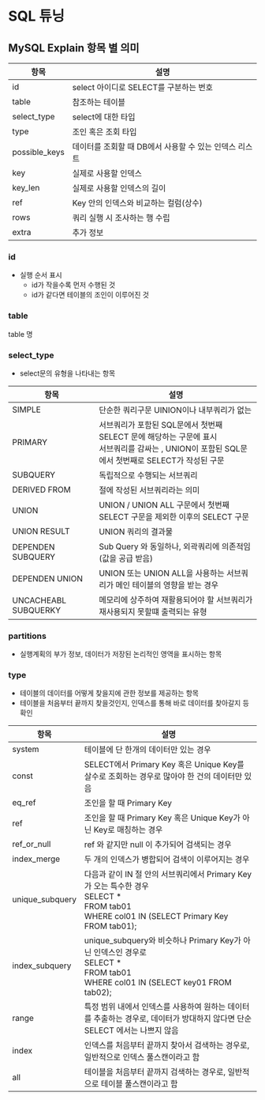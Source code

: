 # SQL 튜닝
## MySQL Explain 항목 별 의미

| 항목            | 설명                               |
| ------------- | -------------------------------- |
| id            | select 아이디로 SELECT를 구분하는 번호      |
| table         | 참조하는 테이블                         |
| select_type   | select에 대한 타입                    |
| type          | 조인 혹은 조회 타입                      |
| possible_keys | 데이터를 조회할 때 DB에서 사용할 수 있는 인덱스 리스트 |
| key           | 실제로 사용할 인덱스                      |
| key_len       | 실제로 사용할 인덱스의 길이                  |
| ref           | Key 안의 인덱스와 비교하는 컬럼(상수)          |
| rows          | 쿼리 실행 시 조사하는 행 수립                |
| extra         | 추가 정보                            |
### id
- 실행 순서 표시
   - id가 작을수록 먼저 수행된 것
   - id가 같다면 테이블의 조인이 이루어진 것

### table
table 명

### select_type
- select문의 유형을 나타내는 항목

| 항목                   | 설명                                                                                               |
| -------------------- | ------------------------------------------------------------------------------------------------ |
| SIMPLE               | 단순한 쿼리구문 UINION이나 내부쿼리가 없는                                                                       |
| PRIMARY              | 서브쿼리가 포함된 SQL문에서 첫번째 SELECT 문에 해당하는 구문에 표시 <br>서브쿼리를 감싸는 , UNION이 포함된 SQL문에서 첫번째로 SELECT가 작성된 구문 |
| SUBQUERY             | 독립적으로 수행되는 서브쿼리                                                                                  |
| DERIVED FROM         | 절에 작성된 서브쿼리라는 의미                                                                                 |
| UNION                | UNION / UNION ALL 구문에서 첫번째 SELECT 구문을 제외한 이후의 SELECT 구문                                          |
| UNION RESULT         | UNION 쿼리의 결과물                                                                                    |
| DEPENDEN SUBQUERY    | Sub Query 와 동일하나, 외곽쿼리에 의존적임 (값을 공급 받음)                                                          |
| DEPENDEN UNION       | UNION 또는 UNION ALL을 사용하는 서브쿼리가 메인 테이블의 영향을 받는 경우                                                 |
| UNCACHEABL SUBQUERKY | 메모리에 상주하여 재활용되어야 할 서브쿼리가 재사용되지 못할떄 출력되는 유형                                                       |

### partitions
- 실행계획의 부가 정보, 데이터가 저장된 논리적인 영역을 표시하는 항목

### type
- 테이블의 데이터를 어떻게 찾을지에 관한 정보를 제공하는 항목
- 테이블을 처음부터 끝까지 찾을것인지, 인덱스를 통해 바로 데이터를 찾아갈지 등 확인

| 항목              | 설명                                                                                                                        |
| --------------- | ------------------------------------------------------------------------------------------------------------------------- |
| system          | 테이블에 단 한개의 데이터만 있는 경우                                                                                                     |
| const           | SELECT에서 Primary Key 혹은 Unique Key를 살수로 조회하는 경우로 많아야 한 건의 데이터만 있음                                                         |
| eq_ref          | 조인을 할 때 Primary Key                                                                                                       |
| ref             | 조인을 할 때 Primary Key 혹은 Unique Key가 아닌 Key로 매칭하는 경우                                                                        |
| ref_or_null     | ref 와 같지만 null 이 추가되어 검색되는 경우                                                                                             |
| index_merge     | 두 개의 인덱스가 병합되어 검색이 이루어지는 경우                                                                                               |
| unique_subquery | 다음과 같이 IN 절 안의 서브쿼리에서 Primary Key가 오는 특수한 경우<br>SELECT *<br>FROM tab01<br>WHERE col01 IN (SELECT Primary Key FROM tab01); |
| index_subquery  | unique_subquery와 비슷하나 Primary Key가 아닌 인덱스인 경우로<br>SELECT *<br>FROM tab01<br>WHERE col01 IN (SELECT key01 FROM tab02);     |
| range           | 특정 범위 내에서 인덱스를 사용하여 원하는 데이터를 추출하는 경우로, 데이터가 방대하지 않다면 단순 SELECT 에서는 나쁘지 않음                                                 |
| index           | 인덱스를 처음부터 끝까지 찾아서 검색하는 경우로, 일반적으로 인덱스 풀스캔이라고 함                                                                            |
| all             | 테이블을 처음부터 끝까지 검색하는 경우로, 일반적으로 테이블 풀스캔이라고 함                                                                                |




